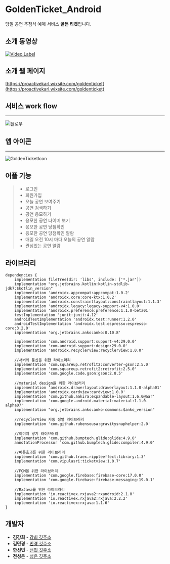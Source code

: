# GoldenTicket_Android

당일 공연 추첨식 예매 서비스 **골든 티켓**입니다.

## 소개 동영상
[![Video Label](https://user-images.githubusercontent.com/35513039/61105442-e71cbe80-a4b4-11e9-9fc6-8d7cd84dc718.png)](https://www.youtube.com/watch?v=cbEkAdDO59U)

## 소개 웹 페이지
[https://proactivekarl.wixsite.com/goldenticket](https://proactivekarl.wixsite.com/goldenticket)

## 서비스 work flow
---------------
![플로우](https://sopt24server.s3.ap-northeast-2.amazonaws.com/flow.png)

## 앱 아이콘
------------
![GoldenTicketIcon](https://user-images.githubusercontent.com/49272528/61025745-8f1a8500-a3ec-11e9-8e5a-ae246f2a9bbc.png)

어플 기능
------------
> * 로그인
> * 회원가입
> * 오늘 공연 보여주기
> * 공연 검색하기
> * 공연 응모하기
> * 응모한 공연 타이머 보기
> * 응모한 공연 당첨확인
> * 응모한 공연 당첨확인 알람
> * 매일 오전 10시 마다 오늘의 공연 알람
> * 관심있는 공연 알람


## 라이브러리
```
dependencies {
    implementation fileTree(dir: 'libs', include: ['*.jar'])
    implementation "org.jetbrains.kotlin:kotlin-stdlib-jdk7:$kotlin_version"
    implementation 'androidx.appcompat:appcompat:1.0.2'
    implementation 'androidx.core:core-ktx:1.0.2'
    implementation 'androidx.constraintlayout:constraintlayout:1.1.3'
    implementation 'androidx.legacy:legacy-support-v4:1.0.0'
    implementation 'androidx.preference:preference:1.1.0-beta01'
    testImplementation 'junit:junit:4.12'
    androidTestImplementation 'androidx.test:runner:1.2.0'
    androidTestImplementation 'androidx.test.espresso:espresso-core:3.2.0'
    implementation 'org.jetbrains.anko:anko:0.10.8'

    implementation 'com.android.support:support-v4:29.0.0'
    implementation 'com.android.support:design:29.0.0'
    implementation 'androidx.recyclerview:recyclerview:1.0.0'

    //서버와 통신을 위한 라이브러리
    implementation 'com.squareup.retrofit2:converter-gson:2.5.0'
    implementation 'com.squareup.retrofit2:retrofit:2.5.0'
    implementation 'com.google.code.gson:gson:2.8.5'

    //material design을 위한 라이브러리
    implementation 'androidx.drawerlayout:drawerlayout:1.1.0-alpha01'
    implementation 'androidx.cardview:cardview:1.0.0'
    implementation 'com.github.aakira:expandable-layout:1.6.0@aar'
    implementation 'com.google.android.material:material:1.1.0-alpha07'
    implementation "org.jetbrains.anko:anko-commons:$anko_version"

    //recyclerView 자동 정렬 라이브러리
    implementation 'com.github.rubensousa:gravitysnaphelper:2.0'

    //이미지 넣기 라이브러리
    implementation 'com.github.bumptech.glide:glide:4.9.0'
    annotationProcessor 'com.github.bumptech.glide:compiler:4.9.0'

    //버튼효과를 위한 라이브러리
    implementation 'com.github.traex.rippleeffect:library:1.3'
    implementation 'com.vipulasri:ticketview:1.0.7'

    //FCM을 위한 라이브러리
    implementation 'com.google.firebase:firebase-core:17.0.0'
    implementation 'com.google.firebase:firebase-messaging:19.0.1'

    //RxJava를 위한 라이브러리
    implementation 'io.reactivex.rxjava2:rxandroid:2.1.0'
    implementation 'io.reactivex.rxjava2:rxjava:2.2.2'
    implementation 'io.reactivex:rxjava:1.1.6'
}

```

## 개발자

- **김강희** - [강희 깃주소](https://github.com/ganghee) 
- **김민경** - [민경 깃주소](https://github.com/minkyoe) 
- **한선민** - [선민 깃주소](https://github.com/HanSeonmin)
- **전성은** - [성은 깃주소](https://github.com/cse0616)


